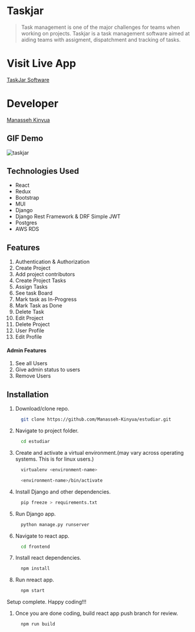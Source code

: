 # Taskjar
> Task management is one of the major challenges for teams when working on projects. Taskjar is a task management software aimed at aiding teams with assigment, dispatchment and tracking of tasks.

# Visit Live App
[TaskJar Software](https://github.com/Manasseh-Kinyua)

# Developer
[Manasseh Kinyua](https://taskjar.up.railway.app/)

## GIF Demo
![taskjar](https://github.com/Manasseh-Kinyua/nasseh_gif/blob/master/taskgggggg.gif)

## Technologies Used
* React
* Redux
* Bootstrap
* MUI
* Django
* Django Rest Framework & DRF Simple JWT
* Postgres
* AWS RDS

## Features
1. Authentication & Authorization
1. Create Project
1. Add project contributors
1. Create Project Tasks
1. Assign Tasks
1. See task Board
1. Mark task as In-Progress
1. Mark Task as Done
1. Delete Task
1. Edit Project
1. Delete Project
1. User Profile
1. Edit Profile

 #### Admin Features
 1. See all Users
 1. Give admin status to users
 1. Remove Users

## Installation
1. Download/clone repo.

    ```bash
      git clone https://github.com/Manasseh-Kinyua/estudiar.git
    ```
1. Navigate to project folder.

    ```bash
      cd estudiar
    ```
    
1. Create and activate a virtual environment.(may vary across operating systems. This is for linux users.)

    ```bash
      virtualenv <environment-name>
    ```
    
    ```bash
      <environment-name>/bin/activate
    ```
    
1. Install Django and other dependencies.

    ```bash
      pip freeze > requirements.txt
    ```
    
1. Run Django app.

    ```bash
      python manage.py runserver
    ```
    
1. Navigate to react app.

    ```bash
      cd frontend
    ```
    
1. Install react dependencies.

    ```bash
      npm install
    ```
    
1. Run nreact app.

    ```bash
      npm start
    ```
    
Setup complete. Happy coding!!!

1. Once you are done coding, build react app push branch for review.

    ```bash
      npm run build
    ```
